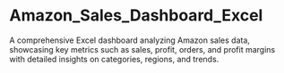 # Amazon_Sales_Dashboard_Excel
A comprehensive Excel dashboard analyzing Amazon sales data, showcasing key metrics such as sales, profit, orders, and profit margins with detailed insights on categories, regions, and trends.
